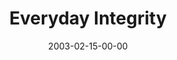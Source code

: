 ---
layout: message
category: message
series: "Everyday Enron"
title: "Everyday Integrity"
date: 2003-02-15-00-00
message_id: 242
audio-description: "Lately, it seems the Wall Street Journal looks more like the National Enquirer. And, it doesn't stop with the business page. Whether its work, family or friendships, words like integrity and honesty seem to be distant memories."
audio: "http://www.crossroads.net/audio/2003%20-%20February%20-%20Everyday%20Enron/01_02-16-93_Everyday_Integrity.mp3"
audio-title: "Everyday Integrity"
audio-duration: "36:22"
---